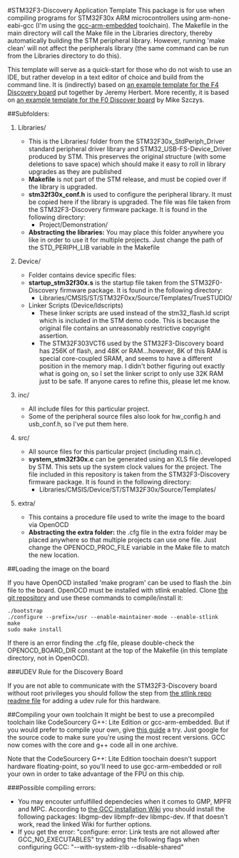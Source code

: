 #STM32F3-Discovery Application Template
This package is for use when compiling programs for STM32F30x ARM microcontrollers using arm-none-eabi-gcc (I'm using the [gcc-arm-embedded](https://launchpad.net/gcc-arm-embedded) toolchain). The Makefile in the main directory will call the Make file in the Libraries directory, thereby automatically building the STM peripheral library. However, running 'make clean' will not affect the peripherals library (the same command can be run from the Libraries directory to do this).

This template will serve as a quick-start for those who do not wish to use an IDE, but rather develop in a text editor of choice and build from the command line. It is (indirectly) based on [an example template for the F4 Discovery board](http://jeremyherbert.net/get/stm32f4_getting_started) put together by Jeremy Herbert.  More recently, it is based on [an example template for the F0 Discover board](https://github.com/szczys/stm32f0-discovery-basic-template) by Mike Szczys.

##Subfolders:

1. Libraries/
   * This is the Libraries/ folder from the STM32F30x_StdPeriph_Driver standard peripheral driver library and STM32_USB-FS-Device_Driver produced by STM. This preserves the original structure (with some deletions to save space) which should make it easy to roll in library upgrades as they are published
   * **Makefile** is not part of the STM release, and must be copied over if the library is upgraded.
   * **stm32f30x_conf.h** is used to configure the peripheral library. It must be copied here if the library is upgraded. The file was file taken from the STM32F3-Discovery firmware package. It is found in the following directory:
      * Project/Demonstration/
   * **Abstracting the libraries:** You may place this folder anywhere you like in order to use it for multiple projects. Just change the path of the STD_PERIPH_LIB variable in the Makefile

2. Device/
   * Folder contains device specific files:
   * **startup_stm32f30x.s** is the startup file taken from the STM32F0-Discovery firmware package. It is found in the following directory:
      * Libraries/CMSIS/ST/STM32F0xx/Source/Templates/TrueSTUDIO/
   * Linker Scripts (Device/ldscripts)
      * These linker scripts are used instead of the stm32_flash.ld script which is included in the STM demo code. This is because the original file contains an unreasonably restrictive copyright assertion.
      * The STM32F303VCT6 used by the STM32F3-Discovery board has 256K of flash, and 48K or RAM...however, 8K of this RAM is special core-coupled SRAM, and seems to have a different position in the memory map.  I didn't bother figuring out exactly what is going on, so I set the linker script to only use 32K RAM just to be safe.  If anyone cares to refine this, please let me know.

3. inc/
   * All include files for this particular project.
   * Some of the peripheral source files also look for hw_config.h and usb_conf.h, so I've put them here.

4. src/
   * All source files for this particular project (including main.c).
   * **system_stm32f30x.c** can be generated using an XLS file developed by STM. This sets up the system clock values for the project. The file included in this repository is taken from the STM32F3-Discovery firmware package. It is found in the following directory:
      * Libraries/CMSIS/Device/ST/STM32F30x/Source/Templates/

5. extra/
   * This contains a procedure file used to write the image to the board via OpenOCD
   * **Abstracting the extra folder:** the .cfg file in the extra folder may be placed anywhere so that multiple projects can use one file. Just change the OPENOCD_PROC_FILE variable in the Make file to match the new location.

##Loading the image on the board

If you have OpenOCD installed 'make program' can be used to flash the .bin file to the board. OpenOCD must be installed with stlink enabled. Clone [the git repository](http://openocd.git.sourceforge.net/git/gitweb.cgi?p=openocd/openocd;a=summary) and use these commands to compile/install it:

    ./bootstrap
    ./configure --prefix=/usr --enable-maintainer-mode --enable-stlink
    make 
    sudo make install

If there is an error finding the .cfg file, please double-check the OPENOCD_BOARD_DIR constant at the top of the Makefile (in this template directory, not in OpenOCD).

###UDEV Rule for the Discovery Board

If you are not able to communicate with the STM32F3-Discovery board without root privileges you should follow the step from [the stlink repo readme file](https://github.com/texane/stlink#readme) for adding a udev rule for this hardware.

##Compiling your own toolchain
It might be best to use a precompiled toolchain like CodeSourcery G++: Lite Edition or gcc-arm-embedded. But if you would prefer to compile your own, give [this guide](http://www.kunen.org/uC/gnu_tool.html) a try. Just google for the source code to make sure you're using the most recent versions. GCC now comes with the core and g++ code all in one archive.

Note that the CodeSourcery G++: Lite Edition toochain doesn't support hardware floating-point, so you'll need to use gcc-arm-embedded or roll your own in order to take advantage of the FPU on this chip.

###Possible compiling errors:
   * You may encouter unfulfilled dependecies when it comes to GMP, MPFR and MPC. According to [the GCC installation Wiki](http://gcc.gnu.org/wiki/InstallingGCC) you should install the following packages: libgmp-dev libmpfr-dev libmpc-dev. If that doesn't work, read the linked Wiki for further options.
   * If you get the error: "configure: error: Link tests are not allowed after GCC_NO_EXECUTABLES" try adding the following flags when configuring GCC: "--with-system-zlib --disable-shared"

